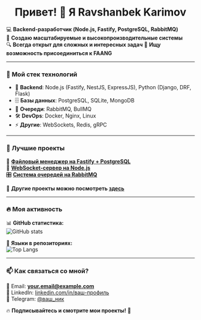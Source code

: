 <h1 align="center">Привет! 👋 Я Ravshanbek Karimov</h1>

💻 **Backend-разработчик (Node.js, Fastify, PostgreSQL, RabbitMQ)**  
🚀 **Создаю масштабируемые и высокопроизводительные системы**  
🔍 **Всегда открыт для сложных и интересных задач**
🎯 **Ищу возможность присоединиться к FAANG**  

---

### 🚀 **Мой стек технологий**
- 🔹 **Backend**: Node.js (Fastify, NestJS, ExpressJS), Python (Django, DRF, Flask)
- 🗄️ **Базы данных**: PostgreSQL, SQLite, MongoDB
- 📡 **Очереди**: RabbitMQ, BullMQ
- 🛠 **DevOps**: Docker, Nginx, Linux
- ⚡ **Другие**: WebSockets, Redis, gRPC

---

### 📌 **Лучшие проекты**
💾 **[Файловый менеджер на Fastify + PostgreSQL](https://github.com/ваш-репозиторий)**  
📡 **[WebSocket-сервер на Node.js](https://github.com/ваш-репозиторий)**  
🎛 **[Система очередей на RabbitMQ](https://github.com/ваш-репозиторий)**  

📌 **Другие проекты можно посмотреть [здесь](https://github.com/ваш-аккаунт?tab=repositories)**

---

### 🔥 **Моя активность**
📊 **GitHub статистика:**  
![GitHub stats](https://github-readme-stats.vercel.app/api?username=ваш-никнейм&show_icons=true&theme=dark)

🚀 **Языки в репозиториях:**  
![Top Langs](https://github-readme-stats.vercel.app/api/top-langs/?username=ваш-никнейм&layout=compact&theme=dark)

---

### 📫 **Как связаться со мной?**
📩 Email: **your.email@example.com**  
📎 LinkedIn: [linkedin.com/in/ваш-профиль](https://linkedin.com/in/ваш-профиль)  
📎 Telegram: [@ваш_ник](https://t.me/ваш_ник)  

🔥 **Подписывайтесь и смотрите мои проекты!** 🚀

